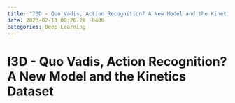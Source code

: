 ```yaml
---
title: "I3D - Quo Vadis, Action Recognition? A New Model and the Kinetics Dataset"
date: 2023-02-13 08:26:28 -0400
categories: Deep Learning
---
```

# I3D - Quo Vadis, Action Recognition? A New Model and the Kinetics Dataset

<br>
<br>
<br>


